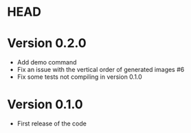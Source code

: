 # HEAD

# Version 0.2.0

- Add demo command
- Fix an issue with the vertical order of generated images #6
- Fix some tests not compiling in version 0.1.0

# Version 0.1.0

- First release of the code
